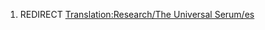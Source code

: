 1.  REDIRECT [Translation:Research/The Universal
    Serum/es](Translation:Research/The_Universal_Serum/es "wikilink")